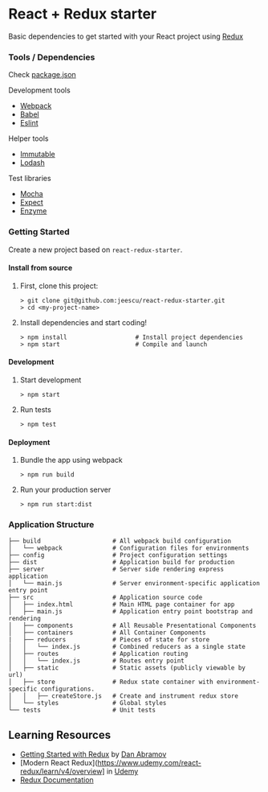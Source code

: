 # React + Redux starter

Basic dependencies to get started with your React project using [Redux](http://redux.js.org/)

### Tools / Dependencies

Check [package.json](https://github.com/jeescu/react-redux-starter/blob/master/package.json)

Development tools
* [Webpack](https://webpack.github.io/)
* [Babel](https://babeljs.io/)
* [Eslint](http://eslint.org/docs/user-guide/getting-started)

Helper tools
* [Immutable](https://github.com/facebook/immutable-js)
* [Lodash](https://github.com/lodash/lodash)

Test libraries
* [Mocha](https://mochajs.org/)
* [Expect](https://github.com/mjackson/expect)
* [Enzyme](https://github.com/airbnb/enzyme)

### Getting Started

Create a new project based on `react-redux-starter`.

#### Install from source

1. First, clone this project:

	```
	> git clone git@github.com:jeescu/react-redux-starter.git
	> cd <my-project-name>
	```

2. Install dependencies and start coding!

	```
	> npm install                   # Install project dependencies
	> npm start                     # Compile and launch
	```

#### Development

1. Start development

	```
	> npm start
	```
2. Run tests

	```
	> npm test
	```

#### Deployment

1. Bundle the app using webpack

	```
	> npm run build
	```

2. Run your production server

	```
	> npm run start:dist
	```
	
### Application Structure

```
├── build                    # All webpack build configuration
│   └── webpack              # Configuration files for environments
├── config                   # Project configuration settings
├── dist                     # Application build for production
├── server                   # Server side rendering express application
│   └── main.js              # Server environment-specific application entry point
├── src                      # Application source code
│   ├── index.html           # Main HTML page container for app
│   ├── main.js              # Application entry point bootstrap and rendering
│   ├── components           # All Reusable Presentational Components
│   ├── containers           # All Container Components
|   ├── reducers             # Pieces of state for store
│   │   └── index.js         # Combined reducers as a single state
│   ├── routes               # Application routing
│   │   └── index.js         # Routes entry point
│   ├── static               # Static assets (publicly viewable by url)
│   ├── store                # Redux state container with environment-specific configurations.
│   │   ├── createStore.js   # Create and instrument redux store
│   └── styles               # Global styles
└── tests                    # Unit tests
```

## Learning Resources

* [Getting Started with Redux](https://egghead.io/courses/getting-started-with-redux) by [Dan Abramov](https://github.com/gaearon)
* [Modern React Redux](https://www.udemy.com/react-redux/learn/v4/overview] in [Udemy](https://www.udemy.com)
* [Redux Documentation](http://redux.js.org/)
